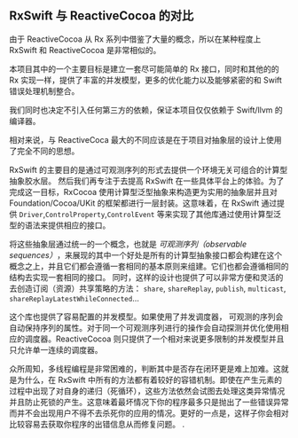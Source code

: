 ## RxSwift 与 ReactiveCocoa 的对比

由于 ReactiveCocoa 从 Rx 系列中借鉴了大量的概念，所以在某种程度上 RxSwift 和 ReactiveCocoa 是非常相似的。

本项目其中的一个主要目标是建立一套尽可能简单的 Rx 接口，同时和其他的的 Rx 实现一样，提供了丰富的并发模型，更多的优化能力以及能够紧密的和 Swift 错误处理机制整合。

我们同时也决定不引入任何第三方的依赖，保证本项目仅仅依赖于 Swift/llvm 的编译器。

相对来说，与 ReactiveCoca 最大的不同应该是在于项目对抽象层的设计上使用了完全不同的思想。

RxSwift 的主要目的是通过可观测序列的形式去提供一个环境无关可组合的计算型抽象胶水层。
然后我们再专注于去提高 RxSwift 在一些具体平台上的体验。为了完成这一目标，RxCocoa 使用计算型泛型抽象来构造更为实用的抽象层并且对 Foundation/Cocoa/UKit 的框架都进行一层封装。这意味着，在 RxSwift 通过提供 `Driver`,`ControlProperty`,`ControlEvent` 等来实现了其他库通过使用计算型泛型的语法来提供相应的接口。

将这些抽象层通过统一的一个概念，也就是 ​_可观测序列（observable sequences）_​，来展现的其中一个好处是所有的计算型抽象接口都会构建在这个概念之上，并且它们都会遵循一套相同的基本原则来组建。它们也都会遵循相同的结构去实现一套相同的接口。
同时，这样的设计也提供了可以非常方便和灵活的去创造订阅（资源）共享策略的方法： `share`, `shareReplay`, `publish`, `multicast`, `shareReplayLatestWhileConnected`...

这个库也提供了容易配置的并发模型。如果使用了并发调度器， 可观测的序列会自动保持序列的属性。对于同一个可观测序列进行的操作会自动探测并优化使用相应的调度器。ReactiveCocoa 则只提供了一个相对来说更多限制的并发模型并且只允许单一连续的调度器。

众所周知，多线程编程是非常困难的，判断其中是否存在闭环更是难上加难。这就是为什么，在 RxSwift 中所有的方法都有着较好的容错机制。即使在产生元素的过程中出现了对自身的递归（死循环），这些方法依然会试图去处理这类异常情况并且防止死锁的产生。这意味着最坏情况下你的程序最多只是抛出了一些错误异常而并不会出现用户不得不去杀死你的应用的情况。更好的一点是，这样子你会相对比较容易去获取你程序的出错信息从而修复问题。
.
